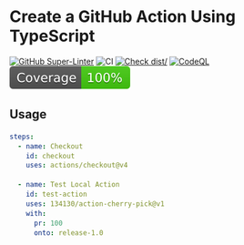 # Create a GitHub Action Using TypeScript

[![GitHub Super-Linter](https://github.com/134130/action-cherry-pick/actions/workflows/linter.yml/badge.svg)](https://github.com/super-linter/super-linter)
![CI](https://github.com/134130/action-cherry-pick/actions/workflows/ci.yml/badge.svg)
[![Check dist/](https://github.com/134130/action-cherry-pick/actions/workflows/check-dist.yml/badge.svg)](https://github.com/134130/action-cherry-pick/actions/workflows/check-dist.yml)
[![CodeQL](https://github.com/134130/action-cherry-pick/actions/workflows/codeql-analysis.yml/badge.svg)](https://github.com/134130/action-cherry-pick/actions/workflows/codeql-analysis.yml)
[![Coverage](./badges/coverage.svg)](./badges/coverage.svg)

## Usage

```yaml
steps:
  - name: Checkout
    id: checkout
    uses: actions/checkout@v4

  - name: Test Local Action
    id: test-action
    uses: 134130/action-cherry-pick@v1
    with:
      pr: 100
      onto: release-1.0
```
